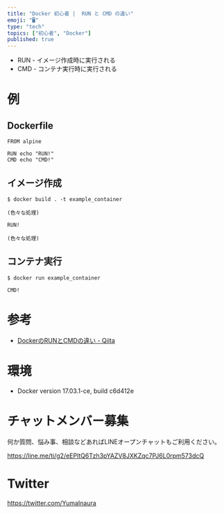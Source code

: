 ```yaml
---
title: "Docker 初心者 |  RUN と CMD の違い"
emoji: "🖥"
type: "tech"
topics: ["初心者", "Docker"]
published: true
---
```


- RUN - イメージ作成時に実行される
- CMD - コンテナ実行時に実行される

# 例

## Dockerfile

```:Dockerfile
FROM alpine

RUN echo "RUN!"
CMD echo "CMD!"
```

## イメージ作成

```
$ docker build . -t example_container
```

```
(色々な処理)

RUN!

(色々な処理)
```

## コンテナ実行

```
$ docker run example_container
```

```
CMD!
```


# 参考

- [DockerのRUNとCMDの違い - Qiita](https://qiita.com/YusukeHigaki/items/044164837daa5e845d50)

# 環境

- Docker version 17.03.1-ce, build c6d412e









<!-- Update From Qiita API -->

# チャットメンバー募集


何か質問、悩み事、相談などあればLINEオープンチャットもご利用ください。

https://line.me/ti/g2/eEPltQ6Tzh3pYAZV8JXKZqc7PJ6L0rpm573dcQ





# Twitter


https://twitter.com/YumaInaura


<!-- Update From Qiita API -->


